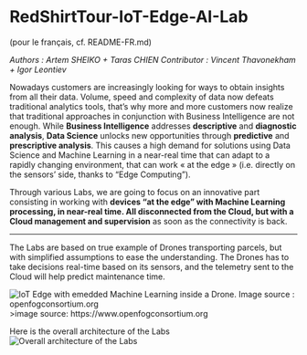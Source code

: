 # RedShirtTour-IoT-Edge-AI-Lab
(pour le français, cf. README-FR.md)
<p><em>Authors : Artem SHEIKO + Taras CHIEN
Contributor : Vincent Thavonekham + Igor Leontiev</em></p>

<p>Nowadays customers are increasingly looking for ways to obtain insights from all their data. Volume, speed and complexity of data now defeats traditional analytics tools, that’s why more and more customers now realize that traditional approaches in conjunction with Business Intelligence are not enough. While <strong>Business Intelligence</strong> addresses <strong>descriptive</strong> and <strong>diagnostic analysis</strong>, <strong>Data Science</strong> unlocks new opportunities through <strong>predictive</strong> and <strong>prescriptive analysis</strong>. This causes a high demand for solutions using Data Science and Machine Learning in a near-real time that can adapt to a rapidly changing environment, that can work « at the edge » (i.e. directly on the sensors’ side, thanks to “Edge Computing”).</p>
<p>Through various Labs, we are going to focus on an innovative part consisting in working with <strong>devices “at the edge” with Machine Learning processing, in near-real time. All disconnected from the Cloud, but with a Cloud management and supervision</strong> as soon as the connectivity is back.</p>

---
The Labs are based on true example of Drones transporting parcels, but with simplified assumptions to ease the understanding. The Drones has to take decisions real-time based on its sensors, and the telemetry sent to the Cloud will help predict maintenance time.



<img src="https://raw.githubusercontent.com/azugfr/RedShirtTour-IoT-Edge-AI-Lab/master/img/drone_%28C%29_openfogconsortium.org.jpg" alt="IoT Edge with emedded Machine Learning inside a Drone. Image source : openfogconsortium.org">
>image source: https://www.openfogconsortium.org


Here is the overall architecture of the Labs
<img src="https://raw.githubusercontent.com/azugfr/RedShirtTour-IoT-Edge-AI-Lab/master/img/Overview-architecture.png" alt="Overall architecture of the Labs">
